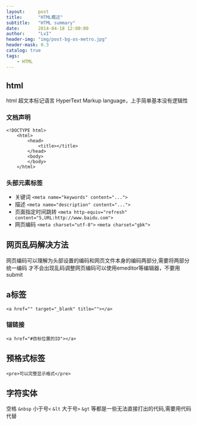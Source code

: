 ```yaml
---
layout:     post
title:      "HTML概述"
subtitle:   "HTML summary"
date:       2014-04-18 12:00:00
author:     "LvI"
header-img: "img/post-bg-os-metro.jpg"
header-mask: 0.3
catalog: true
tags:
    - HTML
---
```


## html

html 超文本标记语言 HyperText Markup language，上手简单基本没有逻辑性

### 文档声明

```
<!DOCTYPE html>
	<html>
		<head>
			<title></title>
		</head>
		<body>
		</body>
	</html>	
```

### 头部元素标签

- 关键词
`<meta name="keywords" content="...">`
- 描述
`<meta name="description" content="...">`
- 页面指定时间跳转
`<meta http-equiv="refresh" content="5,URL:http://www.baidu.com">`
- 网页编码
`<meta charset="utf-8">`
`<meta charset="gbk">`

## 网页乱码解决方法

网页编码可以理解为头部设置的编码和网页文件本身的编码两部分,需要将两部分统一编码
才不会出现乱码调整网页编码可以使用emeditor等编辑器，不要用submit

## a标签

```
<a href="" target="_blank" title=""></a>
```

### 锚链接

```
<a href="#目标位置的ID"></a>
```

## 预格式标签

```
<pre>可以完整显示格式</pre>
```

## 字符实体

空格 `&nbsp` 小于号`<` `&lt` 大于号`>` `&gt` 等都是一些无法直接打出的代码,需要用代码代替


